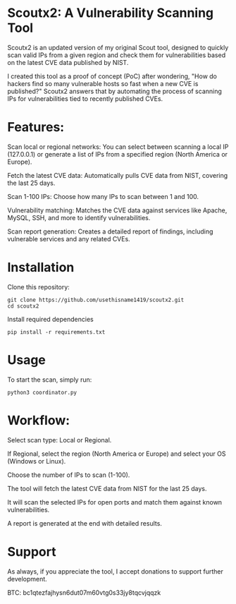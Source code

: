# Scoutx2: A Vulnerability Scanning Tool

Scoutx2 is an updated version of my original Scout tool, designed to quickly scan valid IPs from a given region and check them for vulnerabilities based on the latest CVE data published by NIST.


I created this tool as a proof of concept (PoC) after wondering, "How do hackers find so many vulnerable hosts so fast when a new CVE is published?" Scoutx2 answers that by automating the process of scanning IPs for vulnerabilities tied to recently published CVEs.


# Features:

Scan local or regional networks: You can select between scanning a local IP (127.0.0.1) or generate a list of IPs from a specified region (North America or Europe).

Fetch the latest CVE data: Automatically pulls CVE data from NIST, covering the last 25 days.

Scan 1-100 IPs: Choose how many IPs to scan between 1 and 100.

Vulnerability matching: Matches the CVE data against services like Apache, MySQL, SSH, and more to identify vulnerabilities.

Scan report generation: Creates a detailed report of findings, including vulnerable services and any related CVEs.


# Installation

Clone this repository:

```
git clone https://github.com/usethisname1419/scoutx2.git
cd scoutx2
```

Install required dependencies

`pip install -r requirements.txt`


# Usage

To start the scan, simply run:

`python3 coordinator.py`

# Workflow:

Select scan type: Local or Regional.

If Regional, select the region (North America or Europe) and select your OS (Windows or Linux).

Choose the number of IPs to scan (1-100).

The tool will fetch the latest CVE data from NIST for the last 25 days.

It will scan the selected IPs for open ports and match them against known vulnerabilities.

A report is generated at the end with detailed results.

# Support

As always, if you appreciate the tool, I accept donations to support further development.

BTC: bc1qtezfajhysn6dut07m60vtg0s33jy8tqcvjqqzk


